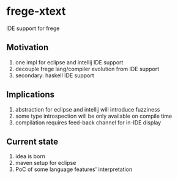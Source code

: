 # frege-xtext
IDE support for frege

## Motivation
1.  one impl for eclipse and intellij IDE support
1.  decouple frege lang/compiler evolution from IDE support
1.  secondary: haskell IDE support 

## Implications
1.  abstraction for eclipse and intellij will introduce fuzziness
2.  some type introspection will be only available on compile time
2.  compilation requires feed-back channel for in-IDE display

## Current state
1.  idea is born
1.  maven setup for eclipse
1.  PoC of some language features' interpretation
